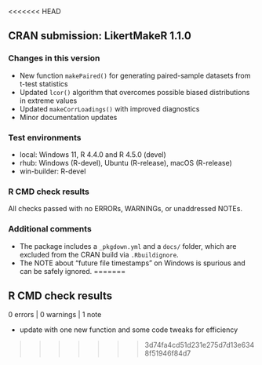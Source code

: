<<<<<<< HEAD
## CRAN submission: LikertMakeR 1.1.0

### Changes in this version

- New function `makePaired()` for generating paired-sample datasets from t-test statistics
- Updated `lcor()` algorithm that overcomes possible biased distributions in extreme values
- Updated `makeCorrLoadings()` with improved diagnostics
- Minor documentation updates 

### Test environments

- local: Windows 11, R 4.4.0 and R 4.5.0 (devel)
- rhub: Windows (R-devel), Ubuntu (R-release), macOS (R-release)
- win-builder: R-devel

### R CMD check results

All checks passed with no ERRORs, WARNINGs, or unaddressed NOTEs.

### Additional comments

- The package includes a `_pkgdown.yml` and a `docs/` folder, which are excluded from the CRAN build via `.Rbuildignore`.
- The NOTE about “future file timestamps” on Windows is spurious and can be safely ignored.
=======
## R CMD check results

0 errors | 0 warnings | 1 note

* update with one new function and some code tweaks for efficiency

>>>>>>> 3d74fa4cd51d231e275d7d13e6348f51946f84d7

